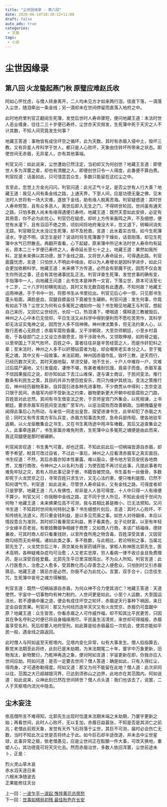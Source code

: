 ```yaml
---
title: "尘世因缘录 - 第八回"
date: 2020-06-14T18:30:12+11:00
draft: false
auto_ads: true
categories:
 - 文章
tags:
 - 小说
---
```

# 尘世因缘录

## 第八回 火龙蛰起燕门秋 原璧应难赵氏收

阿如心怀忧虑，与僧人转身离开，二人均未见方才如来两行泪，径直下落，一滴落入尘世，随泪牵出一条金线；另一滴却未在世间停留而直落入地府之中。

此时地府里判官正翻阅生死簿，发觉后世时人寿命骤短，便问地藏王道：末法时世人恶业缠身，往往二三十岁便已寿终，尘世亦天灾频发，生死簿中死于天灾之人不计其数，不知人间究竟发生何事？

地藏王答道：事物皆有成住坏空之循环，此为天数，其时有赤眉入侵中土，毁坏三教，又有异星人传科学于世人，都只是人心败坏，天象由住转坏所带来之状态。即使世间无赤眉，无异星人，亦有其他事端。

判官又问：如此说来，尘世遭劫已然注定，当初却又为何创世？地藏王言道：即使世人多为浑噩之辈，却也有清醒之人，即便创世只令一人得度，此番便不算白费。判官叹道：话虽如此，只可惜芸芸众生，多数只能留在这红尘之中。

言至此，忽觉上方金光闪闪，判官问道：此光正气十足，是否尘世有人行大善？地藏王道：我见人间有条金线之路，上通天界，下至人间，应是功德无量之佛，见末法时人世将有一场大灾难，遂放下金线，助有缘人脱离苦海。判官疑惑道：其时世人寿命短暂，且有众多恶人，离世后即入无生之门，不得转世轮回，世间虽有通天之路，只怕多数人尚未有缘得遇便已寿终。地藏王道：既然天意如此安排，必定有其用意，你不必为此忧心。判官仍在疑虑，却听上方传来轰鸣之声，不及细想，便觉有水灌下，且有滔滔不绝之势，顷刻间将地府淹没大半，忽又退下，转瞬间消失无踪。判官眼见大水没过生死簿，却不及抢救，言道：此水着实古怪，如今生死簿浸水，字迹不明，该怎生是好？说话时将生死簿置于干燥处，话音刚落，却见生死簿中水气已然散去。再翻开查看，心下起疑，原来簿中所记末法时世人寿命均有延长，原本二三十岁便已寿终之人，寿命延长至七十之上。地藏王道：果然如我所料，定是未来佛以其功德，放下金线之路，又将世人寿命延长，可得遇此路。判官面露忧虑，言道：只怕世人不明此中缘由，却以为人寿增长是因科学进步，如此只会更加依赖科学。地藏王道：未来佛下方传道，必然会有邪魔干扰，因而不仅会发生你所说之事，还会有其他诸事扰乱正法。判官详查生死簿，发觉世事的确有变，手指簿中一人，向地藏王问道：此书生本是神界一文官，下落尘世，原本可活至七十二岁，二十八岁时却横死街边，其时又有无数百姓有此遭遇，不知何故？地藏王运用神通，手于书中一划，将那书生从书里拉出。判官见后心中一惊，只见那书生蓬头垢面，满脸是血，双腿自膝盖往下竟被生生碾断。判官问道：发生何事，你竟有如此下场？尘世又为何有众多冤死之魂如你一般？书生眼见地藏王与判官，想起自己来历，又回忆尘世经历，长叹一口，热泪涌下，哽咽道：儒释道三教被毁后，神州之人心中本已无信仰，平日生活又从科学中得到便利而不愿吃苦劳作，其科学却无法证实鬼神之说，因而世人多不信神佛。神州律法繁多，但无法约束人心，以致行恶者心无顾虑；赤眉军腐败昏庸，又干涉朝政，大至京师朝廷，小至乡村县衙，于各级部门之上又设立赤眉旁支，除干涉政令外，又领取俸禄，如附骨之蛆，以至举国上下风气败坏。百姓之中，富者往往非是辛苦经营之人，而是作奸犯科之辈；至末法时，神州之人多不以奸猾钻营者为耻，却会嘲笑老实本分之人。至于冤死之魂，其中又有一段故事。末法前期，神州因赤眉作乱，毁坏三教，逆天而行，已经历数次天灾。其时天崩地裂，旱涝交替，地不生长，十户人中难存一户，灾难过后腐尸遍地，又引发瘟疫，凄惨不堪，有甚者难耐饥饿，竟易子而食。赤眉军虽不信因果报应之说，却亦知如此下去江山难保，遂与谋士商议，于民间变法，推行数条有利民生之策，其目的并非为使百姓安乐，而只为维护其统治。变法之策推行后，神州经历器物革新，自异国引进各种先进事物，不少商贾从中得利；怎奈变法只限于民间，赤眉军内却不受新法之约束，器物更新更大开朝中权臣腐败之门路，百姓皆对此忿然。其间有书生借变法之势，于京师皇宫门外集会，以死相谏，上书朝廷，要求赤眉军将民间变法推广至军内，以惩治腐败而改善朝政。当朝傀儡皇帝闻得此事后心为所动，与亲信一同走出皇宫，探望进谏书生，此举却犯了赤眉之大忌；同时又有传言南方军队兵变，赤眉方知事态失控，急命兵部传昭，使各地驻军返朝，以火龙驱散集会之书生，又在书生离场途中用冲车堵截，其后又追查集会之人，此事牵连甚广，书生家属亦难免刑责，生死簿中众多冤死之魂便是由此而来，我这双腿便是那时被碾断。

判官闻言叹道：书生勇气可嘉，却也迂腐，不知此前此后一切祸端皆源自赤眉，却寄予希望，盼其可改过自省，不过此一事后，神州之人应看清赤眉军之真实面目。书生叹道：不然，其后赤眉亦知本性暴露，难以服众，便令地方官员安抚各地商贾，又推行商改，令神州之人以名利为首；为使百姓不再讨论此事，凡提此事者均难免牢狱之灾，若有人将此事记录于册，书籍皆被焚烧。书生虽有一丝傲骨，多数却死于火龙焚京之日，寻常百姓只求生计，又无心法约束，便只唯利是图，已然不知何谓气节。判官道：如此说来，尽管世人寿命延长，又有金线之路，可得度者却只是寥寥。地藏王道：凡人有佛性，却非是人人皆可得度，十人中只得一人有缘便不算少。判官又问：你我眼中金线之路，定不同于世人所见，不知此金线于世间为何物？地藏王道：未来佛果位高不可测，我与其相比甚是微小，已无法预知。又问书生道：不知其时世间有何特别之事？书生细想片刻后，言道：其时人心败坏，不知传统礼法道义，而只重金钱利益，是以多见荒唐之事。如世人对待姻缘，本应以情投意合为准则，其时却只看重现实利益，男子看美色，女子论财富，以至有年轻少女嫁半百老翁，有歌妓舞姬争相嫁于商贾；又如商人行商，本该广结福缘，德财兼收，可其时商人却只看重钱财，以至所食所用之物含毒，百姓深受其害，又因官商勾结而无处伸冤。诸如此类之事，多不胜数，与此相比，若论特别之事，当属北郭先生了，火龙焚京后三年，燕京某处有家药铺开张，掌柜人称神医北郭先生，医术高明，各种疑难杂症均可治愈；人又老实忠厚，穷人看病一律不收诊金且免费赠药，是以深受百姓爱戴。北郭先生平日里深居简出，不为众人所知。判官言道：此人行医愈久，治愈之人愈多，受其教化而心存善念之人便愈众，只怕到时又引赤眉猜忌。地藏王道：猜忌亦是必然，你我不必为此忧心。言罢，双手合十，口念往生咒，生死簿中哀号之魂方得解脱。

判官言道：既然一切祸端源自赤眉，为何众神不合力使其消亡？地藏王答道：天道使然，宇宙中一切事物均有神力制约，人世间更是如此。小至个人运数，大至国运消长，若不遵循中庸之道，便会有成住坏空之轮环，赤眉逆天行事种下祸因，来日定会自尝苦果。判官问：那又为何经历连年天灾又有火龙焚京，赤眉仍可盘踞中原？地藏王道：众生皆苦，你看赤眉之人可作威作福，却不知其比平民更苦，只因其在争名夺利之时便已将自身福缘用尽。平民虽生活清贫，来世却可得福报，赤眉虽享受名利，死后却要入地府受刑。如此算是给赤眉最后一次机会，使其亦能如平民一般，遇金线之路返回。

此时僧人与阿如返至天枢塔内，见塔内变化异常，似有大事发生。僧人掐指算去，察觉末法期至此将终，此刻已是末劫期，为末法期尾二十年，寰宇中万象更新，旧物淘汰，新物繁衍，乃乾坤再造之象，便对阿如言道：宇宙更新在即，你我亦应入世间应劫。阿如问道：是否一定要去世间？僧人答道：确是如此，只有入得红尘，得肉身，才可遇弥勒得度。阿如又道：那又为何不能留在此地？僧人道：此次非同以往，范围之大已超越银河界，已达到须弥山之边界，此地亦在其范围内。阿如说道：如此说来，众神此刻已然在世间转世？僧人点头道：我们也该去了。说罢，二人于天枢塔内流光中隐去。

## 尘木妄注

依高僧所言不难得知，北郭先生出现时恰逢末法期末端之末劫期，乃寰宇更新之始；再看世间，此时人心败坏，无以复加，赤眉日益嚣张，不知是否是其消亡之前兆；老僧此前观天象，发觉有天外飞石将落于尘世，其巨不可测，届时必会伤亡无数，当时不知此次尘世是否将终止于此。如今巨石却半途改道，并未击中尘世星球，此事异常之极，依老僧愚见，应是尘世间正在酝酿一件大事，可改天换地，重塑人心，其功德竟可将天灾化去。然而赤眉治世，多数人依旧浑噩，尘世前途未卜，正是：

烈火灵山草木哀  
赤水滔天逐日来  
六根未净随波去  
正果能修往天台  

上一回：[一波乍平一波起 憔悴黄花总带愁](/cn/book/karma/karma7)  
下一回：[世事如棋局初残 最佳秋色在长安](/cn/book/karma/karma9)